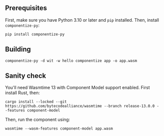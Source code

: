 ## Prerequisites

First, make sure you have Python 3.10 or later and `pip` installed.  Then, install `componentize-py`:

```
pip install componentize-py
```

## Building

```
componentize-py -d wit -w hello componentize app -o app.wasm
```

## Sanity check

You'll need Wasmtime 13 with Component Model support enabled.  First install Rust, then:

```
cargo install --locked --git https://github.com/bytecodealliance/wasmtime --branch release-13.0.0 --features component-model
```

Then, run the component using:

```
wasmtime --wasm-features component-model app.wasm
```
